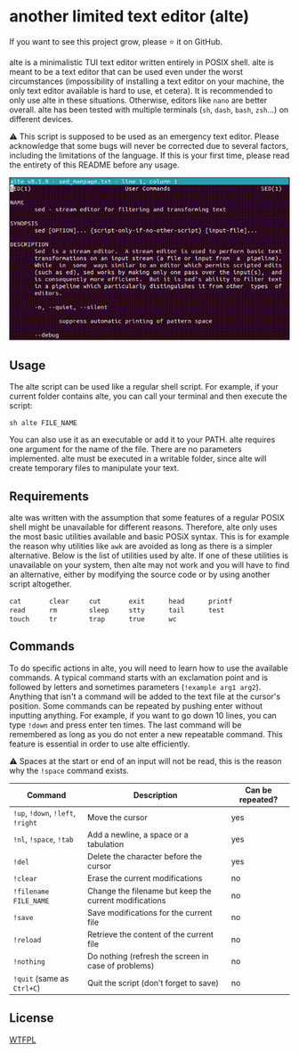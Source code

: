 # another limited text editor (alte)

If you want to see this project grow, please :star: it on GitHub.

alte is a minimalistic TUI text editor written entirely in POSIX shell.
alte is meant to be a text editor that can be used even under the worst circumstances (impossibility of installing a text editor on your machine, the only text editor available is hard to use, et cetera).
It is recommended to only use alte in these situations. Otherwise, editors like `nano` are better overall.
alte has been tested with multiple terminals (`sh`, `dash`, `bash`, `zsh`...) on different devices.

:warning: This script is supposed to be used as an emergency text editor. Please acknowledge that some bugs will never be corrected due to several factors, including the limitations of the language. If this is your first time, please read the entirety of this README before any usage.

![alte intro](intro.gif)

## Usage

The alte script can be used like a regular shell script. For example, if your current folder contains alte, you can call your terminal and then execute the script:
```
sh alte FILE_NAME
```
You can also use it as an executable or add it to your PATH.
alte requires one argument for the name of the file. There are no parameters implemented.
alte must be executed in a writable folder, since alte will create temporary files to manipulate your text.

## Requirements

alte was written with the assumption that some features of a regular POSIX shell might be unavailable for different reasons. Therefore, alte only uses the most basic utilities available and basic POSiX syntax. This is for example the reason why utilities like `awk` are avoided as long as there is a simpler alternative.
Below is the list of utilities used by alte. If one of these utilities is unavailable on your system, then alte may not work and you will have to find an alternative, either by modifying the source code or by using another script altogether.

```
cat       clear     cut       exit      head      printf
read      rm        sleep     stty      tail      test
touch     tr        trap      true      wc
```

## Commands

To do specific actions in alte, you will need to learn how to use the available commands.
A typical command starts with an exclamation point and is followed by letters and sometimes parameters (`!example arg1 arg2`).
Anything that isn't a command will be added to the text file at the cursor's position.
Some commands can be repeated by pushing enter without inputting anything. For example, if you want to go down 10 lines, you can type `!down` and press enter ten times. The last command will be remembered as long as you do not enter a new repeatable command. This feature is essential in order to use alte efficiently.

:warning: Spaces at the start or end of an input will not be read, this is the reason why the `!space` command exists.

|Command                          |Description                                           |Can be repeated?|
|---------------------------------|------------------------------------------------------|----------------|
|`!up`, `!down`, `!left`, `!right`|Move the cursor                                       |yes             |
|`!nl`, `!space`, `!tab`          |Add a newline, a space or a tabulation                |yes             |
|`!del`                           |Delete the character before the cursor                |yes             |
|`!clear`                         |Erase the current modifications                       |no              |
|`!filename FILE_NAME`            |Change the filename but keep the current modifications|no              |
|`!save`                          |Save modifications for the current file               |no              |
|`!reload`                        |Retrieve the content of the current file              |no              |
|`!nothing`                       |Do nothing (refresh the screen in case of problems)   |no              |
|`!quit` (same as `Ctrl+C`)       |Quit the script (don't forget to save)                |no              |

## License

[WTFPL](http://www.wtfpl.net/)
